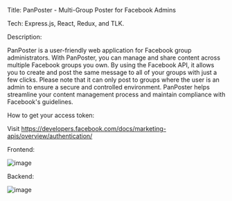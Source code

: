 Title: PanPoster - Multi-Group Poster for Facebook Admins

Tech: Express.js, React, Redux, and TLK.

Description:

PanPoster is a user-friendly web application for Facebook group administrators.
With PanPoster, you can manage and share content across multiple Facebook groups you own.
By using the Facebook API, it allows you to create and post the same message to all of your groups with just a few clicks.
Please note that it can only post to groups where the user is an admin to ensure a secure and controlled environment.
PanPoster helps streamline your content management process and maintain compliance with Facebook's guidelines.

How to get your access token:

Visit https://developers.facebook.com/docs/marketing-apis/overview/authentication/

Frontend:

![image](https://user-images.githubusercontent.com/50703222/228056756-d249d2b8-1588-47b7-bf64-ef7ce37151d1.png)


Backend:

![image](https://user-images.githubusercontent.com/50703222/228056732-bca315b6-54af-4a26-b39a-e13aceb57c35.png)
